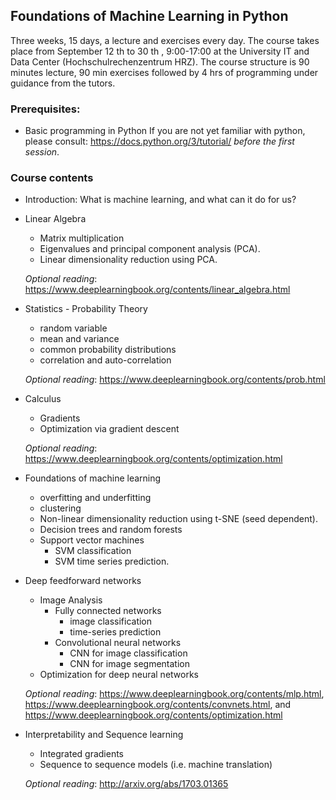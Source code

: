 ## Foundations of Machine Learning in Python
Three weeks, 15 days, a lecture and exercises every day. The course takes place from September 12 th  to 30 th , 9:00-17:00 at the University IT and Data Center (Hochschulrechenzentrum HRZ). The course structure is 90 minutes lecture, 90 min exercises followed by 4 hrs of programming under guidance from the tutors.

### Prerequisites:
- Basic programming in Python
    If you are not yet familiar with python, please consult:
    https://docs.python.org/3/tutorial/
    *before the first session*.

### Course contents
- Introduction: What is machine learning, and what can it do for us?

- Linear Algebra
    - Matrix multiplication
    - Eigenvalues and principal component analysis (PCA).
    - Linear dimensionality reduction using PCA.

    *Optional reading*: https://www.deeplearningbook.org/contents/linear_algebra.html

- Statistics - Probability Theory
    - random variable
    - mean and variance
    - common probability distributions
    - correlation and auto-correlation

    *Optional reading*: https://www.deeplearningbook.org/contents/prob.html

- Calculus 
    - Gradients
    - Optimization via gradient descent

    *Optional reading*: https://www.deeplearningbook.org/contents/optimization.html

- Foundations of machine learning
    - overfitting and underfitting
    - clustering
    - Non-linear dimensionality reduction using t-SNE (seed dependent).
    - Decision trees and random forests
    - Support vector machines
        - SVM classification
        - SVM time series prediction.

- Deep feedforward networks
    - Image Analysis
        - Fully connected networks
            - image classification
            - time-series prediction
        - Convolutional neural networks
            - CNN for image classification
            - CNN for image segmentation
    - Optimization for deep neural networks

    *Optional reading*: https://www.deeplearningbook.org/contents/mlp.html,
    https://www.deeplearningbook.org/contents/convnets.html, and
    https://www.deeplearningbook.org/contents/optimization.html


- Interpretability and Sequence learning
    - Integrated gradients
    - Sequence to sequence models (i.e. machine translation)

    *Optional reading*: http://arxiv.org/abs/1703.01365

